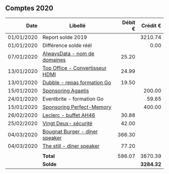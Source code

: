 
## Comptes 2020

| Date       | Libellé                                                                            | Débit €   | Crédit €  |
|-----------:|------------------------------------------------------------------------------------|----------:|----------:|
| 01/01/2020 | Report solde 2019                                                                  |           |   3210.74 |
| 01/01/2020 | Différence solde réél                                                              |           |      0.00 |
| 07/01/2020 | [AlwaysData - nom de domaines](invoices/in/202001_03_alwaysdata.pdf)               |     25.20 |           |
| 13/01/2020 | [Top Office - Convertisseur HDMI](invoices/2020/invoices/202001_01_topoffice.pdf)  |     24.99 |           |
| 13/01/2020 | [Dubble - repas formation Go](invoices/in/202001_02_dubble.pdf)                    |     19.50 |           |
| 15/01/2020 | [Sponsoring Agaetis](invoices/out/201912_02_agaetis.pdf)                           |           |    200.00 |
| 24/01/2020 | Eventbrite - formation Go                                                          |           |     59.65 |
| 15/01/2020 | [Sponsoring Perfect-Memory](invoices/out/201912_06_koolog.pdf)                     |           |    400.00 |
| 26/02/2020 | [Leclerc - buffet AH46](invoices/out/202002_03_leclerc.pdf)                        |     30.88 |           |
| 25/02/2020 | [Vingt Deux- sécurité](invoices/out/202002_02_vingtdeux.pdf)                       |     42.00 |           |
| 04/03/2020 | [Bougnat Burger - dîner speaker](invoices/out/202003_01_bougnatburger.pdf)         |    366.30 |           |
| 04/03/2020 | [The still - dîner speaker](invoices/out/202003_02_still.pdf)                      |     77.20 |           |
|            |                                                                                    |           |           |
|            |                                                                          **Total** |    586.07 |   3870.39 |
|            |                                                                          **Solde** |           |**3284.32**|
